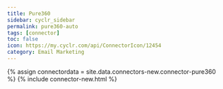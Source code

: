```yaml
---
title: Pure360
sidebar: cyclr_sidebar
permalink: pure360-auto
tags: [connector]
toc: false
icon: https://my.cyclr.com/api/ConnectorIcon/12454
category: Email Marketing
---
```

{% assign connectordata = site.data.connectors-new.connector-pure360 %}
{% include connector-new.html %}	